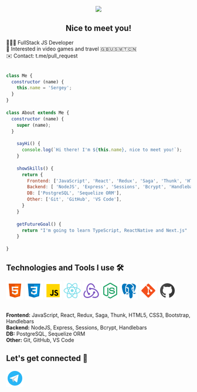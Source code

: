 <div align=center><img width='100' src='https://raw.githubusercontent.com/raghavk16/raghavk16/master/octo.gif'></img></div>

<h2 align=center>Nice to meet you!</h2>

<div>
👨🏻‍💻 FullStack JS Developer<br>
🚀 Interested in video games and travel 🇬🇧🇺🇸🇲🇹🇨🇳<br>
✉️ Contact: t.me/pull_request
</div>

```javaScript

class Me {
  constructor (name) {
    this.name = 'Sergey';
  }
}

class About extends Me {
  constructor (name) {
    super (name);
  }
    
    sayHi() {
      console.log(`Hi there! I'm ${this.name}, nice to meet you!`);
    }

    showSkills() {
      return {
        Frontend: ['JavaScript', 'React', 'Redux', 'Saga', 'Thunk', 'HTML5', 'CSS3', 'Bootstrap', 'Handlebars'],
        Backend: [ 'NodeJS', 'Express', 'Sessions', 'Bcrypt', 'Handlebars'],
        DB: ['PostgreSQL', 'Sequelize ORM'],
        Other: ['Git', 'GitHub', 'VS Code'],
      }
    }

    getFutureGoal() {
      return "I'm going to learn TypeScript, ReactNative and Next.js"
    }

}

```

<h2>Technologies and Tools I use 🛠️</h2>
<div>
  <a href='#'><img src='/img/icons8-html-5-48.png'></img></a>
  <a href='#'><img src='/img/icons8-css3-48.png'></img></a>
  <a href='#'><img src='/img/icons8-javascript-48.png'></img></a>
  <a href='#'><img src='/img/icons8-react-native-48.png'></img></a>
  <a href='#'><img src='/img/icons8-redux-48.png'></img></a>
  <a href='#'><img src='/img/icons8-node-js-48.png'></img></a>
  <a href='#'><img src='/img/icons8-postgresql-48.png'></img></a>
  <a href='#'><img src='/img/icons8-git-48.png'></img></a>
  <a href='#'><img src='/img/icons8-github-48.png'></img></a>
  
  </br>
  </br>
  
  <span>**Frontend:** JavaScript, React, Redux, Saga, Thunk, HTML5, CSS3, Bootstrap, Handlebars</span></br>
  <span>**Backend:** NodeJS, Express, Sessions, Bcrypt, Handlebars</span></br>
  <span>**DB:** PostgreSQL, Sequelize ORM</span></br>
  <span>**Other:** Git, GitHub, VS Code</span></br>
</div>


<h2>Let's get connected 🤝</h2>
<div>
  <a href='https://t.me/pull_request'><img src='/img/icons8-telegram-app-48.png'></img></a>
</div>
